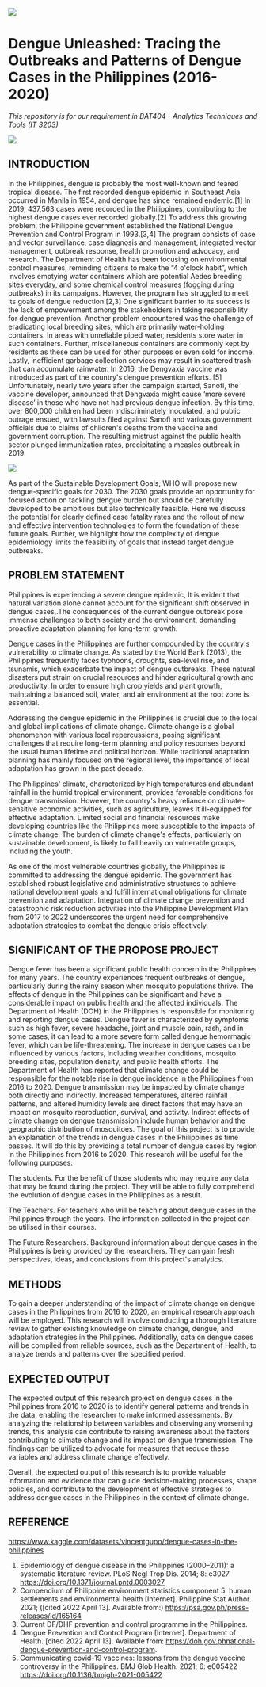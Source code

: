 

![](Resources%20Picture/dengue.png)

# Dengue Unleashed: Tracing the Outbreaks and Patterns of Dengue Cases in the Philippines (2016-2020)

*This repository is for our requirement in BAT404 - Analytics Techniques and Tools (IT 3203)*

![](Resources%20Picture/memberss.png) 


## INTRODUCTION

 In the Philippines, dengue is probably the most well-known and feared tropical disease. The first recorded dengue epidemic in Southeast Asia occurred in Manila in 1954, and dengue has since remained endemic.[1] In 2019, 437,563 cases were recorded in the Philippines, contributing to the highest dengue cases ever recorded globally.[2]
To address this growing problem, the Philippine government established the National Dengue Prevention and Control Program in 1993.[3,4] The program consists of case and vector surveillance, case diagnosis and management, integrated vector management, outbreak response, health promotion and advocacy, and research. The Department of Health has been focusing on environmental control measures, reminding citizens to make the “4 o'clock habit”, which involves emptying water containers which are potential Aedes breeding sites everyday, and some chemical control measures (fogging during outbreaks) in its campaigns.
However, the program has struggled to meet its goals of dengue reduction.[2,3] One significant barrier to its success is the lack of empowerment among the stakeholders in taking responsibility for dengue prevention. Another problem encountered was the challenge of eradicating local breeding sites, which are primarily water-holding containers. In areas with unreliable piped water, residents store water in such containers. Further, miscellaneous containers are commonly kept by residents as these can be used for other purposes or even sold for income. Lastly, inefficient garbage collection services may result in scattered trash that can accumulate rainwater.
In 2016, the Dengvaxia vaccine was introduced as part of the country's dengue prevention efforts. [5] Unfortunately, nearly two years after the campaign started, Sanofi, the vaccine developer, announced that Dengvaxia might cause ‘more severe disease’ in those who have not had previous dengue infection. By this time, over 800,000 children had been indiscriminately inoculated, and public outrage ensued, with lawsuits filed against Sanofi and various government officials due to claims of children's deaths from the vaccine and government corruption. The resulting mistrust against the public health sector plunged immunization rates, precipitating a measles outbreak in 2019.

![](Resources%20Picture/sdg%203.jpg)

As part of the Sustainable Development Goals, WHO will propose new dengue-specific goals for 2030. The 2030 goals provide an opportunity for focused action on tackling dengue burden but should be carefully developed to be ambitious but also technically feasible. Here we discuss the potential for clearly defined case fatality rates and the rollout of new and effective intervention technologies to form the foundation of these future goals. Further, we highlight how the complexity of dengue epidemiology limits the feasibility of goals that instead target dengue outbreaks.

## PROBLEM STATEMENT

Philippines is experiencing a severe dengue epidemic, It is evident that natural variation alone cannot account for the significant shift observed in dengue cases,.The consequences of the current dengue outbreak pose immense challenges to both society and the environment, demanding proactive adaptation planning for long-term growth.


Dengue cases in the Philippines are further compounded by the country's vulnerability to climate change. As stated by the World Bank (2013), the Philippines frequently faces typhoons, droughts, sea-level rise, and tsunamis, which exacerbate the impact of dengue outbreaks. These natural disasters put strain on crucial resources and hinder agricultural growth and productivity. In order to ensure high crop yields and plant growth, maintaining a balanced soil, water, and air environment at the root zone is essential.

Addressing the dengue epidemic in the Philippines is crucial due to the local and global implications of climate change. Climate change is a global phenomenon with various local repercussions, posing significant challenges that require long-term planning and policy responses beyond the usual human lifetime and political horizon. While traditional adaptation planning has mainly focused on the regional level, the importance of local adaptation has grown in the past decade.

The Philippines' climate, characterized by high temperatures and abundant rainfall in the humid tropical environment, provides favorable conditions for dengue transmission. However, the country's heavy reliance on climate-sensitive economic activities, such as agriculture, leaves it ill-equipped for effective adaptation. Limited social and financial resources make developing countries like the Philippines more susceptible to the impacts of climate change. The burden of climate change's effects, particularly on sustainable development, is likely to fall heavily on vulnerable groups, including the youth.

As one of the most vulnerable countries globally, the Philippines is committed to addressing the dengue epidemic. The government has established robust legislative and administrative structures to achieve national development goals and fulfill international obligations for climate prevention and adaptation. Integration of climate change prevention and catastrophic risk reduction activities into the Philippine Development Plan from 2017 to 2022 underscores the urgent need for comprehensive adaptation strategies to combat the dengue crisis effectively.

## SIGNIFICANT OF THE PROPOSE PROJECT

Dengue fever has been a significant public health concern in the Philippines for many years. The country experiences frequent outbreaks of dengue, particularly during the rainy season when mosquito populations thrive. The effects of dengue in the Philippines can be significant and have a considerable impact on public health and the affected individuals. The Department of Health (DOH) in the Philippines is responsible for monitoring and reporting dengue cases. Dengue fever is characterized by symptoms such as high fever, severe headache, joint and muscle pain, rash, and in some cases, it can lead to a more severe form called dengue hemorrhagic fever, which can be life-threatening. The increase in dengue cases can be influenced by various factors, including weather conditions, mosquito breeding sites, population density, and public health efforts. The Department of Health has reported that climate change could be responsible for the notable rise in dengue incidence in the Philippines from 2016 to 2020. Dengue transmission may be impacted by climate change both directly and indirectly. Increased temperatures, altered rainfall patterns, and altered humidity levels are direct factors that may have an impact on mosquito reproduction, survival, and activity. Indirect effects of climate change on dengue transmission include human behavior and the geographic distribution of mosquitoes. The goal of this project is to provide an explanation of the trends in dengue cases in the Philippines as time passes. It will do this by providing a total number of dengue cases by region in the Philippines from 2016 to 2020. This research will be useful for the following purposes: 

The students. For the benefit of those students who may require any data that may be found during the project. They will be able to fully comprehend the evolution of dengue cases in the Philippines as a result.

The Teachers. For teachers who will be teaching about dengue cases in the Philippines through the years. The information collected in the project can be utilised in their courses.

The Future Researchers. Background information about dengue cases in the Philippines is being provided by the researchers. They can gain fresh perspectives, ideas, and conclusions from this project's analytics.


## METHODS

To gain a deeper understanding of the impact of climate change on dengue cases in the Philippines from 2016 to 2020, an empirical research approach will be employed. This research will involve conducting a thorough literature review to gather existing knowledge on climate change, dengue, and adaptation strategies in the Philippines. Additionally, data on dengue cases will be compiled from reliable sources, such as the Department of Health, to analyze trends and patterns over the specified period.

## EXPECTED OUTPUT

The expected output of this research project on dengue cases in the Philippines from 2016 to 2020 is to identify general patterns and trends in the data, enabling the researcher to make informed assessments. By analyzing the relationship between variables and observing any worsening trends, this analysis can contribute to raising awareness about the factors contributing to climate change and its impact on dengue transmission. The findings can be utilized to advocate for measures that reduce these variables and address climate change effectively.

Overall, the expected output of this research is to provide valuable information and evidence that can guide decision-making processes, shape policies, and contribute to the development of effective strategies to address dengue cases in the Philippines in the context of climate change.

## REFERENCE
https://www.kaggle.com/datasets/vincentgupo/dengue-cases-in-the-philippines

1. Epidemiology of dengue disease in the Philippines (2000–2011): a systematic literature review. PLoS Negl Trop Dis. 2014; 8: e3027 https://doi.org/10.1371/journal.pntd.0003027
2. Compendium of Philippine environment statistics component 5: human settlements and environmental health [Internet]. Philippine Stat Author. 2021; ([cited 2022 April 13]. Available from:) https://psa.gov.ph/press-releases/id/165164
3. Current DF/DHF prevention and control programme in the Philippines.
4. Dengue Prevention and Control Program [Internet]. Department of Health. [cited 2022 April 13]. Available from: https://doh.gov.phnational-dengue-prevention-and-control-program.
5. Communicating covid-19 vaccines: lessons from the dengue vaccine controversy in the Philippines.
BMJ Glob Health. 2021; 6: e005422 https://doi.org/10.1136/bmjgh-2021-005422


